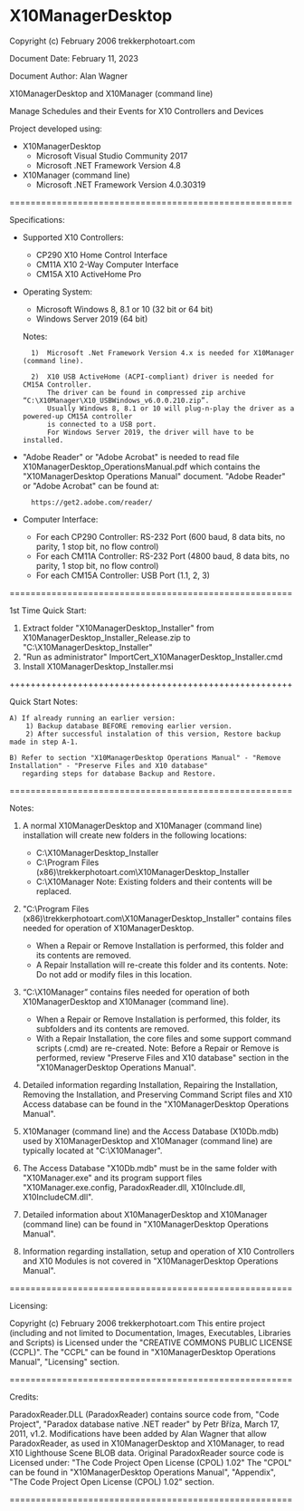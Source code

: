 # X10ManagerDesktop

Copyright (c) February 2006 trekkerphotoart.com

Document Date: February 11, 2023

Document Author: Alan Wagner

X10ManagerDesktop and X10Manager (command line)

Manage Schedules and their Events for X10 Controllers and Devices

Project developed using:
- X10ManagerDesktop
	- Microsoft Visual Studio Community 2017
	- Microsoft .NET Framework Version 4.8
- X10Manager (command line)
	- Microsoft .NET Framework Version 4.0.30319

======================================================

Specifications:

- Supported X10 Controllers:
	- CP290 X10 Home Control Interface
	- CM11A X10 2-Way Computer Interface
	- CM15A X10 ActiveHome Pro

- Operating System:
	- Microsoft Windows 8, 8.1 or 10 (32 bit or 64 bit)
	- Windows Server 2019 (64 bit)
	
	Notes:
		
		1)	Microsoft .Net Framework Version 4.x is needed for X10Manager (command line).
		
		2)	X10 USB ActiveHome (ACPI-compliant) driver is needed for CM15A Controller.
			The driver can be found in compressed zip archive “C:\X10Manager\X10_USBWindows_v6.0.0.210.zip”.
			Usually Windows 8, 8.1 or 10 will plug-n-play the driver as a powered-up CM15A controller
			is connected to a USB port.
			For Windows Server 2019, the driver will have to be installed.

- "Adobe Reader" or "Adobe Acrobat" is needed to read file X10ManagerDesktop_OperationsManual.pdf which contains the "X10ManagerDesktop Operations Manual" document.
  "Adobe Reader" or "Adobe Acrobat" can be found at:
  		
		https://get2.adobe.com/reader/ 

- Computer Interface:
	- For each CP290 Controller: RS-232 Port (600 baud, 8 data bits, no parity, 1 stop bit, no flow control)
	- For each CM11A Controller: RS-232 Port (4800 baud, 8 data bits, no parity, 1 stop bit, no flow control)
	- For each CM15A Controller: USB Port (1.1, 2, 3)

======================================================

1st Time Quick Start:

1) Extract folder "X10ManagerDesktop_Installer" from X10ManagerDesktop_Installer_Release.zip to "C:\X10ManagerDesktop_Installer"
2) "Run as administrator" ImportCert_X10ManagerDesktop_Installer.cmd
3) Install X10ManagerDesktop_Installer.msi

++++++++++++++++++++++++++++++++++++++++++++++++++++++

Quick Start Notes:

	A) If already running an earlier version:
		1) Backup database BEFORE removing earlier version.
		2) After successful instalation of this version, Restore backup made in step A-1.
	
	B) Refer to section "X10ManagerDesktop Operations Manual" - "Remove Installation" - "Preserve Files and X10 database" 
	   regarding steps for database Backup and Restore.
	
======================================================

Notes:

1)	A normal X10ManagerDesktop and X10Manager (command line) installation will create new folders in the following locations:
	- C:\X10ManagerDesktop_Installer
	- C:\Program Files (x86)\trekkerphotoart.com\X10ManagerDesktop_Installer
	- C:\X10Manager
	Note: Existing folders and their contents will be replaced.
	
2)	"C:\Program Files (x86)\trekkerphotoart.com\X10ManagerDesktop_Installer" contains files needed for operation of X10ManagerDesktop.
	- When a Repair or Remove Installation is performed, this folder and its contents are removed.
	- A Repair Installation will re-create this folder and its contents.
	Note: Do not add or modify files in this location.
	
3)	“C:\X10Manager” contains files needed for operation of both X10ManagerDesktop and X10Manager (command line).
	- When a Repair or Remove Installation is performed, this folder, its subfolders and its contents are removed.
	- With a Repair Installation, the core files and some support command scripts (.cmd) are re-created.
	Note: Before a Repair or Remove is performed, review "Preserve Files and X10 database" section in the "X10ManagerDesktop Operations Manual".

4)	Detailed information regarding Installation, Repairing the Installation, Removing the Installation,
	and Preserving Command Script files and X10 Access database can be found in the "X10ManagerDesktop Operations Manual".
	
5)	X10Manager (command line) and the Access Database (X10Db.mdb) used by X10ManagerDesktop and X10Manager (command line) are typically located at "C:\X10Manager".

6)	The Access Database "X10Db.mdb" must be in the same folder with "X10Manager.exe" and its program support files 
	"X10Manager.exe.config, ParadoxReader.dll, X10Include.dll, X10IncludeCM.dll".
	
7)	Detailed information about X10ManagerDesktop and X10Manager (command line) can be found in "X10ManagerDesktop Operations Manual".

8)	Information regarding installation, setup and operation of X10 Controllers and X10 Modules is not covered in "X10ManagerDesktop Operations Manual".

======================================================

Licensing:

Copyright (c) February 2006 trekkerphotoart.com
This entire project (including and not limited to Documentation, Images, Executables, Libraries and Scripts) is Licensed under the "CREATIVE COMMONS PUBLIC LICENSE (CCPL)".
The "CCPL" can be found in "X10ManagerDesktop Operations Manual", "Licensing" section.

======================================================

Credits:

ParadoxReader.DLL (ParadoxReader) contains source code from, "Code Project", "Paradox database native .NET reader" by Petr Bříza, March 17, 2011, v1.2.
Modifications have been added by Alan Wagner that allow ParadoxReader, as used in X10ManagerDesktop and X10Manager, to read X10 Lighthouse Scene BLOB data.
Original ParadoxReader source code is Licensed under: "The Code Project Open License (CPOL) 1.02"
The "CPOL" can be found in "X10ManagerDesktop Operations Manual", "Appendix", "The Code Project Open License (CPOL) 1.02" section.

======================================================

